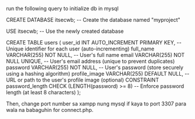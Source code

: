 run the following query to initialize db in mysql

CREATE DATABASE itsecwb;  -- Create the database named "myproject"

USE itsecwb;  -- Use the newly created database

CREATE TABLE users (
  user_id INT AUTO_INCREMENT PRIMARY KEY,  -- Unique identifier for each user (auto-incrementing)
  full_name VARCHAR(255) NOT NULL,  -- User's full name
  email VARCHAR(255) NOT NULL UNIQUE,  -- User's email address (unique to prevent duplicates)
  password VARCHAR(255) NOT NULL,  -- User's password (store securely using a hashing algorithm)
  profile_image VARCHAR(255) DEFAULT NULL,  -- URL or path to the user's profile image (optional)
  CONSTRAINT password_length CHECK (LENGTH(password) >= 8)  -- Enforce password length (at least 8 characters)
);




Then, change port number sa xampp nung mysql if kaya to port 3307 para wala na babaguhin for connect.php.
